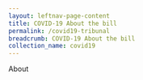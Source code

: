 ```yaml
---
layout: leftnav-page-content
title: COVID-19 About the bill
permalink: /covid19-tribunal
breadcrumb: COVID-19 About the bill
collection_name: covid19
---
```

About

